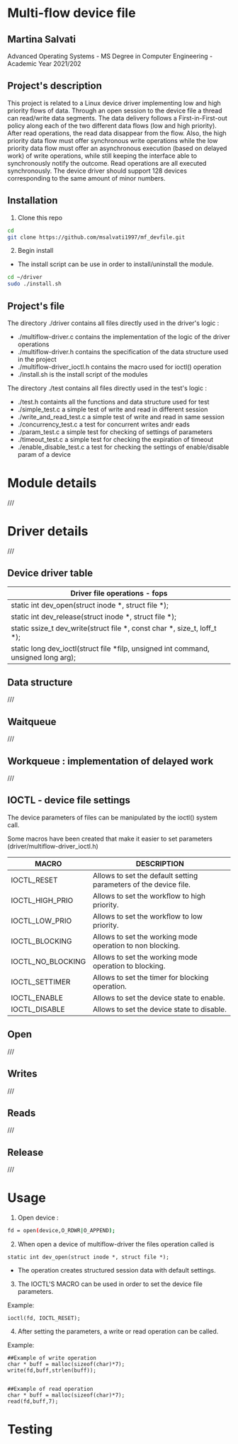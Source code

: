   

Multi-flow device file
==================

## Martina Salvati
Advanced Operating Systems - MS Degree in Computer Engineering - Academic Year 2021/202


## Project's description

This project is related to a Linux device driver implementing low and high priority flows of data. Through an open session to the device file a thread can read/write data segments. The data delivery follows a First-in-First-out policy along each of the two different data flows (low and high priority). After read operations, the read data disappear from the flow. Also, the high priority data flow must offer synchronous write operations while the low priority data flow must offer an asynchronous execution (based on delayed work) of write operations, while still keeping the interface able to synchronously notify the outcome. Read operations are all executed synchronously. The device driver should support 128 devices corresponding to the same amount of minor numbers.

  

## Installation

1. Clone this repo

```bash
cd
git clone https://github.com/msalvati1997/mf_devfile.git
```

2. Begin install

- The install script can be use in order to install/uninstall the module.

  

```bash
cd ~/driver
sudo ./install.sh
```
## Project's file
  
  The directory ./driver contains all files directly used in the driver's logic : 

  -  ./multiflow-driver.c contains the implementation of the logic of the driver operations
  -  ./multiflow-driver.h contains the specification of the data structure used in the project 
  - ./multiflow-driver_ioctl.h contains the macro used for ioctl() operation 
  - ./install.sh is the install script of the modules
  
  The directory ./test contains all files directly used in the test's logic : 
  
  - ./test.h containts all the functions and data structure used for test
  - ./simple_test.c a simple test of write and read in different session
  - ./write_and_read_test.c a simple test of write and read in same session
  - ./concurrency_test.c a test for concurrent writes andr eads
  - ./param_test.c a simple test for checking of settings of parameters
  - ./timeout_test.c a simple test for checking the expiration of timeout 
  - ./enable_disable_test.c a test for checking the settings of enable/disable param of a device 




Module details
==================
///

Driver details
==================
///
## Device driver table

| Driver file operations - fops |
|---|
| static int dev_open(struct inode *, struct file *);
| static int dev_release(struct inode *, struct file *);
| static ssize_t dev_write(struct file *, const char *, size_t, loff_t *);
| static long dev_ioctl(struct file *filp, unsigned int command, unsigned long arg);

## Data structure 
///

## Waitqueue
///
## Workqueue : implementation of delayed work
///
## IOCTL - device file settings

The device parameters of files can be manipulated by the ioctl() system call.

Some macros have been created that make it easier to set parameters (driver/multiflow-driver_ioctl.h)

| MACRO | DESCRIPTION |
|---|---|
| IOCTL_RESET | Allows to set the default setting parameters of the device file.| | | |
| IOCTL_HIGH_PRIO | Allows to set the workflow to high priority. | 
| IOCTL_LOW_PRIO| Allows to set the workflow to low priority.| 
| IOCTL_BLOCKING | Allows to set the working mode operation to non blocking. | 
| IOCTL_NO_BLOCKING | Allows to set the working mode operation to blocking.| 
| IOCTL_SETTIMER| Allows to set the timer for blocking operation. | 
| IOCTL_ENABLE | Allows to set the device state to enable. | 
| IOCTL_DISABLE | Allows to set the device state to disable. | 

## Open
///
## Writes

///
## Reads
  ///

## Release 
///

Usage
==================


1. Open device :

```bash
fd = open(device,O_RDWR|O_APPEND);
```

2. When open a device of multiflow-driver the files operation called is

```
static int dev_open(struct inode *, struct file *);
```

- The operation creates structured session data with default settings.

3. The IOCTL'S MACRO can be used in order to set the device file parameters.

Example:

```
ioctl(fd, IOCTL_RESET);
```

4. After setting the parameters, a write or read operation can be called.

Example:

```
##Example of write operation
char * buff = malloc(sizeof(char)*7);
write(fd,buff,strlen(buff));

  
##Example of read operation
char * buff = malloc(sizeof(char)*7);
read(fd,buff,7);
```


Testing
==================

